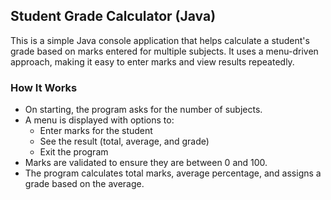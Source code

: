 <h2>Student Grade Calculator (Java)</h2>
<p>
This is a simple Java console application that helps calculate a student's grade based on marks entered for multiple subjects. 
It uses a menu-driven approach, making it easy to enter marks and view results repeatedly.
</p>

<h3>How It Works</h3>
<ul>
  <li>On starting, the program asks for the number of subjects.</li>
  <li>A menu is displayed with options to:
    <ul>
      <li>Enter marks for the student</li>
      <li>See the result (total, average, and grade)</li>
      <li>Exit the program</li>
    </ul>
  </li>
  <li>Marks are validated to ensure they are between 0 and 100.</li>
  <li>The program calculates total marks, average percentage, and assigns a grade based on the average.</li>
</ul>
